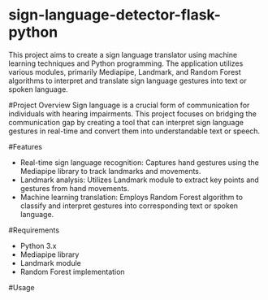 # sign-language-detector-flask-python
This project aims to create a sign language translator using machine learning techniques and Python programming. The application utilizes various modules, primarily Mediapipe, Landmark, and Random Forest algorithms to interpret and translate sign language gestures into text or spoken language.

#Project Overview
Sign language is a crucial form of communication for individuals with hearing impairments. This project focuses on bridging the communication gap by creating a tool that can interpret sign language gestures in real-time and convert them into understandable text or speech.

#Features
- Real-time sign language recognition: Captures hand gestures using the Mediapipe library to track landmarks and movements.
- Landmark analysis: Utilizes Landmark module to extract key points and gestures from hand movements.
- Machine learning translation: Employs Random Forest algorithm to classify and interpret gestures into corresponding text or spoken language.

#Requirements
- Python 3.x
- Mediapipe library
- Landmark module
- Random Forest implementation

#Usage
